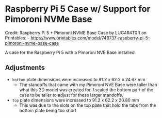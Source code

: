 # Raspberry Pi 5 Case w/ Support for Pimoroni NVMe Base

Credit: Raspberry Pi 5 + Pimoroni NVME Base Case by LUC4R4T0R on Printables: - https://www.printables.com/model/749737-raspberry-pi-5-pimoroni-nvme-base-case

A case for the Raspberry Pi 5 with a Pimoroni NVE Base installed.

## Adjustments

- `bottom` plate dimensions were increased to 91.2 x 62.2 x 24.67 mm
    - The standoffs that came with my Pimoroni NVE Base were taller than what this 3D model was created for. I scaled the bottom part of the case to be taller to adjust for these larger standoffs.
- `top` plate dimensions were increased to 91.2 x 62.2 x 20.80 mm
    - This was due to the slots on the top plate that hold the tabs from the bottom plate being too short.
